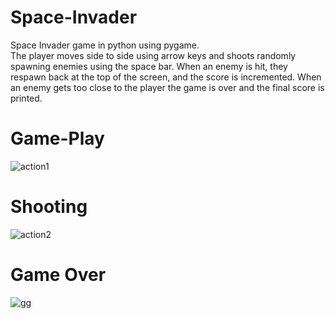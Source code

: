 # Space-Invader
Space Invader game in python using pygame.<br>
The player moves side to side using arrow keys and shoots randomly spawning enemies using the space bar. When an enemy is hit, they respawn back at the top of the screen, and the score is incremented. When an enemy gets too close to the player the game is over and the final score is printed.<br>

# Game-Play
![action1](https://user-images.githubusercontent.com/62119661/197320238-0c72b46b-fbf1-404d-a488-b4edb557ed71.png)
# Shooting
![action2](https://user-images.githubusercontent.com/62119661/197320241-bb9673c9-6bb9-4eb8-a8b0-d1a115c6273c.png)
# Game Over
![gg](https://user-images.githubusercontent.com/62119661/197320420-26e1358c-6ba4-4007-8bfa-b1793385aa15.png)
